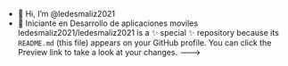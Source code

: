
- 👋 Hi, I’m @ledesmaliz2021
- 🌱 Iniciante en Desarrollo de aplicaciones moviles
ledesmaliz2021/ledesmaliz2021 is a ✨ special ✨ repository because its `README.md` (this file) appears on your GitHub profile.
You can click the Preview link to take a look at your changes.
--->

